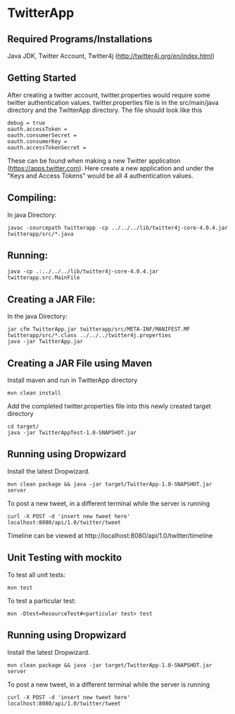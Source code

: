 # TwitterApp

## Required Programs/Installations
Java JDK, Twitter Account, Twitter4j (http://twitter4j.org/en/index.html)

## Getting Started
After creating a twitter account, twitter.properties would require some twitter authentication values. twitter.properties file is in the src/main/java directory and the TwitterApp directory. The file should look like this
```
debug = true
oauth.accessToken =
oauth.consumerSecret = 	
oauth.consumerKey =
oauth.accessTokenSecret = 
```
These can be found when making a new Twitter application (https://apps.twitter.com). Here create a new application and under the "Keys and Access Tokens" would be all 4 authentication values.

## Compiling: 
In java Directory:
```
javac -sourcepath twitterapp -cp ../../../lib/twitter4j-core-4.0.4.jar twitterapp/src/*.java 
```
## Running:
```
java -cp .:../../../lib/twitter4j-core-4.0.4.jar twitterapp.src.MainFile
```
## Creating a JAR File:
In the java Directory:
```
jar cfm TwitterApp.jar twitterapp/src/META-INF/MANIFEST.MF twitterapp/src/*.class ../../../twitter4j.properties
java -jar TwitterApp.jar

```
## Creating a JAR File using Maven
Install maven and run in TwitterApp directory
```
mvn clean install
```
Add the completed twitter.properties file into this newly created target directory
```
cd target/
java -jar TwitterAppTest-1.0-SNAPSHOT.jar
```
## Running using Dropwizard
Install the latest Dropwizard. 
```
mvn clean package && java -jar target/TwitterApp-1.0-SNAPSHOT.jar server
```
To post a new tweet, in a different terminal while the server is running
```
curl -X POST -d 'insert new tweet here' localhost:8080/api/1.0/twitter/tweet
```
Timeline can be viewed at http://localhost:8080/api/1.0/twitter/timeline
## Unit Testing with mockito
To test all unit tests:
```
mvn test
```
To test a particular test:
```
mvn -Dtest=ResourceTest#<particular test> test
```
## Running using Dropwizard
Install the latest Dropwizard. 
```
mvn clean package && java -jar target/TwitterApp-1.0-SNAPSHOT.jar server
```
To post a new tweet, in a different terminal while the server is running
```
curl -X POST -d 'insert new tweet here' localhost:8080/api/1.0/twitter/tweet
```
